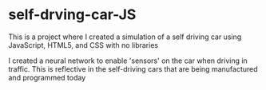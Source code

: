 # self-drving-car-JS
This is a project where I created a simulation of a self driving car using JavaScript, HTML5, and CSS with no libraries

I created a neural network to enable 'sensors' on the car when driving in traffic. This is reflective in the self-driving cars that are being manufactured and programmed today
